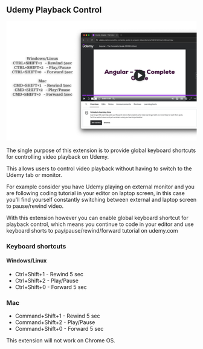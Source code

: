## Udemy Playback Control

![Keyboard shortcuts](assets/screenshot.png)

The single purpose of this extension is to provide global keyboard shortcuts for controlling video playback on Udemy.

This allows users to control video playback without having to switch to the Udemy tab or monitor.

For example consider you have Udemy playing on external monitor and you are following coding tutorial in your editor on laptop screen, in this case you'll find yourself constantly switching between external and laptop screen to pause/rewind video.

With this extension however you can enable global keyboard shortcut for playback control, which means you continue to code in your editor and use keyboard shorts to pay/pause/rewind/forward tutorial on udemy.com

### Keyboard shortcuts

#### Windows/Linux

- Ctrl+Shift+1 - Rewind 5 sec
- Ctrl+Shift+2 - Play/Pause
- Ctrl+Shift+0 - Forward 5 sec

### Mac

- Command+Shift+1 - Rewind 5 sec
- Command+Shift+2 - Play/Pause
- Command+Shift+0 - Forward 5 sec

This extension will not work on Chrome OS.
